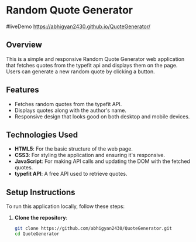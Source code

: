 # Random Quote Generator

#liveDemo
https://abhigyan2430.github.io/QuoteGenerator/


## Overview
This is a simple and responsive Random Quote Generator web application that fetches quotes from the typefit api and displays them on the page. Users can generate a new random quote by clicking a button.

## Features
- Fetches random quotes from the typefit API.
- Displays quotes along with the author's name.
- Responsive design that looks good on both desktop and mobile devices.

## Technologies Used
- **HTML5**: For the basic structure of the web page.
- **CSS3**: For styling the application and ensuring it's responsive.
- **JavaScript**: For making API calls and updating the DOM with the fetched quotes.
- **typefit API**: A free API used to retrieve  quotes.

## Setup Instructions
To run this application locally, follow these steps:

1. **Clone the repository**:
   ```bash
   git clone https://github.com/abhigyan2430/QuoteGenerator.git
   cd QuoteGenerator
